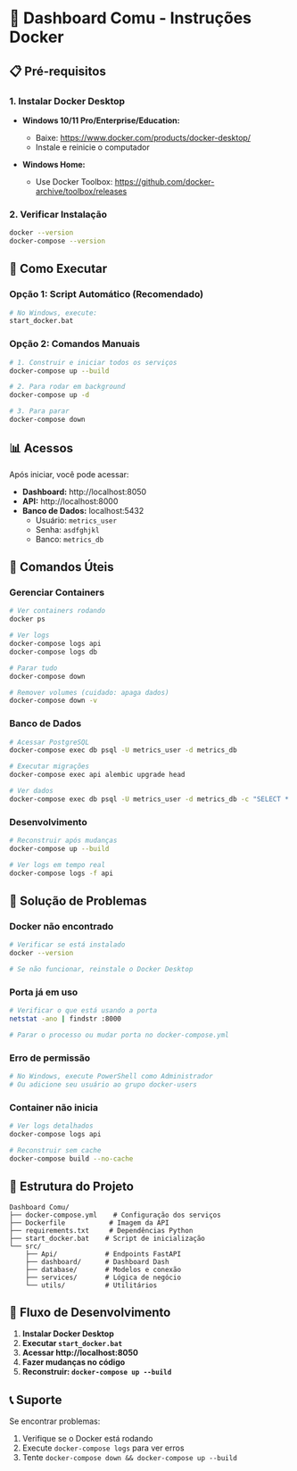 # 🐳 Dashboard Comu - Instruções Docker

## 📋 Pré-requisitos

### 1. Instalar Docker Desktop
- **Windows 10/11 Pro/Enterprise/Education:**
  - Baixe: https://www.docker.com/products/docker-desktop/
  - Instale e reinicie o computador

- **Windows Home:**
  - Use Docker Toolbox: https://github.com/docker-archive/toolbox/releases

### 2. Verificar Instalação
```bash
docker --version
docker-compose --version
```

## 🚀 Como Executar

### Opção 1: Script Automático (Recomendado)
```bash
# No Windows, execute:
start_docker.bat
```

### Opção 2: Comandos Manuais
```bash
# 1. Construir e iniciar todos os serviços
docker-compose up --build

# 2. Para rodar em background
docker-compose up -d

# 3. Para parar
docker-compose down
```

## 📊 Acessos

Após iniciar, você pode acessar:

- **Dashboard:** http://localhost:8050
- **API:** http://localhost:8000
- **Banco de Dados:** localhost:5432
  - Usuário: `metrics_user`
  - Senha: `asdfghjkl`
  - Banco: `metrics_db`

## 🔧 Comandos Úteis

### Gerenciar Containers
```bash
# Ver containers rodando
docker ps

# Ver logs
docker-compose logs api
docker-compose logs db

# Parar tudo
docker-compose down

# Remover volumes (cuidado: apaga dados)
docker-compose down -v
```

### Banco de Dados
```bash
# Acessar PostgreSQL
docker-compose exec db psql -U metrics_user -d metrics_db

# Executar migrações
docker-compose exec api alembic upgrade head

# Ver dados
docker-compose exec db psql -U metrics_user -d metrics_db -c "SELECT * FROM clientes;"
```

### Desenvolvimento
```bash
# Reconstruir após mudanças
docker-compose up --build

# Ver logs em tempo real
docker-compose logs -f api
```

## 🐛 Solução de Problemas

### Docker não encontrado
```bash
# Verificar se está instalado
docker --version

# Se não funcionar, reinstale o Docker Desktop
```

### Porta já em uso
```bash
# Verificar o que está usando a porta
netstat -ano | findstr :8000

# Parar o processo ou mudar porta no docker-compose.yml
```

### Erro de permissão
```bash
# No Windows, execute PowerShell como Administrador
# Ou adicione seu usuário ao grupo docker-users
```

### Container não inicia
```bash
# Ver logs detalhados
docker-compose logs api

# Reconstruir sem cache
docker-compose build --no-cache
```

## 📁 Estrutura do Projeto

```
Dashboard Comu/
├── docker-compose.yml    # Configuração dos serviços
├── Dockerfile           # Imagem da API
├── requirements.txt     # Dependências Python
├── start_docker.bat    # Script de inicialização
└── src/
    ├── Api/            # Endpoints FastAPI
    ├── dashboard/      # Dashboard Dash
    ├── database/       # Modelos e conexão
    ├── services/       # Lógica de negócio
    └── utils/          # Utilitários
```

## 🔄 Fluxo de Desenvolvimento

1. **Instalar Docker Desktop**
2. **Executar `start_docker.bat`**
3. **Acessar http://localhost:8050**
4. **Fazer mudanças no código**
5. **Reconstruir: `docker-compose up --build`**

## 📞 Suporte

Se encontrar problemas:
1. Verifique se o Docker está rodando
2. Execute `docker-compose logs` para ver erros
3. Tente `docker-compose down && docker-compose up --build` 